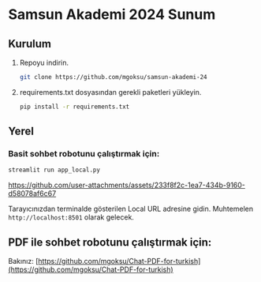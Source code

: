 # Samsun Akademi 2024 Sunum

## Kurulum

1. Repoyu indirin.
   ```bash
   git clone https://github.com/mgoksu/samsun-akademi-24
   ```

2. requirements.txt dosyasından gerekli paketleri yükleyin.
   ```bash
   pip install -r requirements.txt
   ```

## Yerel 
### Basit sohbet robotunu çalıştırmak için:
   ```bash
   streamlit run app_local.py
   ```

https://github.com/user-attachments/assets/233f8f2c-1ea7-434b-9160-d58078af6c67

Tarayıcınızdan terminalde gösterilen Local URL adresine gidin. Muhtemelen `http://localhost:8501` olarak gelecek.

## PDF ile sohbet robotunu çalıştırmak için:
   Bakınız:  [https://github.com/mgoksu/Chat-PDF-for-turkish](https://github.com/mgoksu/Chat-PDF-for-turkish)

